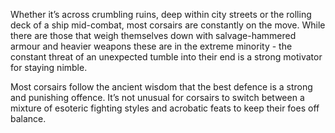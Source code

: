 Whether it’s across crumbling ruins, deep within city streets or the rolling deck of a ship mid-combat, most corsairs are constantly on the move. While there are those that weigh
themselves down with salvage-hammered armour and heavier weapons these are in the extreme minority - the constant threat of an unexpected tumble into their end is a
strong motivator for staying nimble.

Most corsairs follow the ancient wisdom that the best defence is a strong and punishing
offence. It’s not unusual for corsairs to switch between a mixture of esoteric fighting
styles and acrobatic feats to keep their foes off balance.